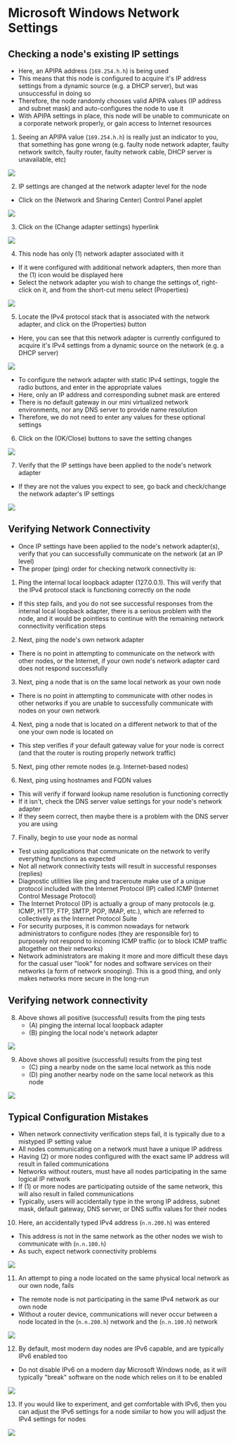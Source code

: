 # Microsoft Windows Network Settings

## Checking a node's existing IP settings

- Here, an APIPA address (`169.254.h.h`) is being used
- This means that this node is configured to acquire it's IP address settings
  from a dynamic source (e.g. a DHCP server), but was unsuccessful in doing so
- Therefore, the node randomly chooses valid APIPA values (IP address and subnet
  mask) and auto-configures the node to use it
- With APIPA settings in place, this node will be unable to communicate on a
  corporate network properly, or gain access to Internet resources

1. Seeing an APIPA value (`169.254.h.h`) is really just an indicator to you,
   that something has gone wrong (e.g. faulty node network adapter, faulty
   network switch, faulty router, faulty network cable, DHCP server is
   unavailable, etc)

![](../../images/3/4.img-1.webp)

2. IP settings are changed at the network adapter level for the node

- Click on the (Network and Sharing Center) Control Panel applet

![](../../images/3/4.img-2.webp)

3. Click on the (Change adapter settings) hyperlink

![](../../images/3/4.img-3.webp)

4. This node has only (1) network adapter associated with it

- If it were configured with additional network adapters, then more than the (1)
  icon would be displayed here
- Select the network adapter you wish to change the settings of, right-click on
  it, and from the short-cut menu select (Properties)

![](../../images/3/4.img-4.webp)

5. Locate the IPv4 protocol stack that is associated with the network adapter,
   and click on the (Properties) button

- Here, you can see that this network adapter is currently configured to acquire
  it's IPv4 settings from a dynamic source on the network (e.g. a DHCP server)

![](../../images/3/4.img-5.webp)

- To configure the network adapter with static IPv4 settings, toggle the radio
  buttons, and enter in the appropriate values
- Here, only an IP address and corresponding subnet mask are entered
- There is no default gateway in our mini virtualized network environments, nor
  any DNS server to provide name resolution
- Therefore, we do not need to enter any values for these optional settings

6. Click on the (OK/Close) buttons to save the setting changes

![](../../images/3/4.img-6.webp)

7. Verify that the IP settings have been applied to the node's network adapter

- If they are not the values you expect to see, go back and check/change the
  network adapter's IP settings

![](../../images/3/4.img-7.webp)

## Verifying Network Connectivity

- Once IP settings have been applied to the node's network adapter(s), verify
  that you can successfully communicate on the network (at an IP level)
- The proper (ping) order for checking network connectivity is:

1. Ping the internal local loopback adapter (127.0.0.1). This will verify that
   the IPv4 protocol stack is functioning correctly on the node

- If this step fails, and you do not see successful responses from the internal
  local loopback adapter, there is a serious problem with the node, and it would
  be pointless to continue with the remaining network connectivity verification
  steps

2. Next, ping the node's own network adapter

- There is no point in attempting to communicate on the network with other
  nodes, or the Internet, if your own node's network adapter card does not
  respond successfully

3. Next, ping a node that is on the same local network as your own node

- There is no point in attempting to communicate with other nodes in other
  networks if you are unable to successfully communicate with nodes on your own
  network

4. Next, ping a node that is located on a different network to that of the one
   your own node is located on

- This step verifies if your default gateway value for your node is correct (and
  that the router is routing properly network traffic)

5. Next, ping other remote nodes (e.g. Internet-based nodes)

6. Next, ping using hostnames and FQDN values

- This will verify if forward lookup name resolution is functioning correctly
- If it isn't, check the DNS server value settings for your node's network
  adapter
- If they seem correct, then maybe there is a problem with the DNS server you
  are using

7. Finally, begin to use your node as normal

- Test using applications that communicate on the network to verify everything
  functions as expected
- Not all network connectivity tests will result in successful responses
  (replies)
- Diagnostic utilities like ping and traceroute make use of a unique protocol
  included with the Internet Protocol (IP) called ICMP (Internet Control Message
  Protocol)
- The Internet Protocol (IP) is actually a group of many protocols (e.g. ICMP,
  HTTP, FTP, SMTP, POP, IMAP, etc.), which are referred to collectively as the
  Internet Protocol Suite
- For security purposes, it is common nowadays for network administrators to
  configure nodes (they are responsible for) to purposely not respond to
  incoming ICMP traffic (or to block ICMP traffic altogether on their networks)
- Network administrators are making it more and more difficult these days for
  the casual user "look" for nodes and software services on their networks (a
  form of network snooping). This is a good thing, and only makes networks more
  secure in the long-run

## Verifying network connectivity

8. Above shows all positive (successful) results from the ping tests
   - (A) pinging the internal local loopback adapter
   - (B) pinging the local node's network adapter

![](../../images/3/4.img-8.webp)

9. Above shows all positive (successful) results from the ping test
   - (C) ping a nearby node on the same local network as this node
   - (D) ping another nearby node on the same local network as this node

![](../../images/3/4.img-9.webp)

## Typical Configuration Mistakes

- When network connectivity verification steps fail, it is typically due to a
  mistyped IP setting value
- All nodes communicating on a network must have a unique IP address
- Having (2) or more nodes configured with the exact same IP address will result
  in failed communications
- Networks without routers, must have all nodes participating in the same
  logical IP network
- If (1) or more nodes are participating outside of the same network, this will
  also result in failed communications
- Typically, users will accidentally type in the wrong IP address, subnet mask,
  default gateway, DNS server, or DNS suffix values for their nodes

10. Here, an accidentally typed IPv4 address (`n.n.200.h`) was entered

- This address is not in the same network as the other nodes we wish to
  communicate with (`n.n.100.h`)
- As such, expect network connectivity problems

![](../../images/3/4.img-10.webp)

11. An attempt to ping a node located on the same physical local network as our
    own node, fails

- The remote node is not participating in the same IPv4 network as our own node
- Without a router device, communications will never occur between a node
  located in the (`n.n.200.h`) network and the (`n.n.100.h`) network

![](../../images/3/4.img-11.webp)

12. By default, most modern day nodes are IPv6 capable, and are typically IPv6
    enabled too

- Do not disable IPv6 on a modern day Microsoft Windows node, as it will
  typically "break" software on the node which relies on it to be enabled

![](../../images/3/4.img-12.webp)

13. If you would like to experiment, and get comfortable with IPv6, then you can
    adjust the IPv6 settings for a node similar to how you will adjust the IPv4
    settings for nodes

![](../../images/3/4.img-13.webp)
